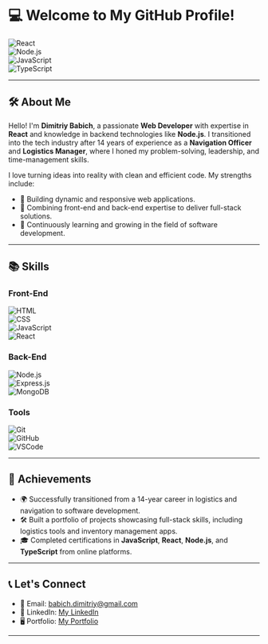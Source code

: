 # 💻 Welcome to My GitHub Profile!

![React](https://img.shields.io/badge/React-61DAFB?style=for-the-badge&logo=react&logoColor=black)  
![Node.js](https://img.shields.io/badge/Node.js-339933?style=for-the-badge&logo=node.js&logoColor=white)  
![JavaScript](https://img.shields.io/badge/JavaScript-F7DF1E?style=for-the-badge&logo=javascript&logoColor=black)  
![TypeScript](https://img.shields.io/badge/TypeScript-007ACC?style=for-the-badge&logo=typescript&logoColor=white)

---

## 🛠️ About Me  

Hello! I'm **Dimitriy Babich**, a passionate **Web Developer** with expertise in **React** and knowledge in backend technologies like **Node.js**. I transitioned into the tech industry after 14 years of experience as a **Navigation Officer** and **Logistics Manager**, where I honed my problem-solving, leadership, and time-management skills.

I love turning ideas into reality with clean and efficient code. My strengths include:
- 🚀 Building dynamic and responsive web applications.
- 🔄 Combining front-end and back-end expertise to deliver full-stack solutions.
- 🌱 Continuously learning and growing in the field of software development.

---

## 📚 Skills  

### Front-End  
![HTML](https://img.shields.io/badge/HTML5-E34F26?style=for-the-badge&logo=html5&logoColor=white)  
![CSS](https://img.shields.io/badge/CSS3-1572B6?style=for-the-badge&logo=css3&logoColor=white)  
![JavaScript](https://img.shields.io/badge/JavaScript-F7DF1E?style=for-the-badge&logo=javascript&logoColor=black)  
![React](https://img.shields.io/badge/React-61DAFB?style=for-the-badge&logo=react&logoColor=black)  

### Back-End  
![Node.js](https://img.shields.io/badge/Node.js-339933?style=for-the-badge&logo=node.js&logoColor=white)  
![Express.js](https://img.shields.io/badge/Express.js-000000?style=for-the-badge&logo=express&logoColor=white)  
![MongoDB](https://img.shields.io/badge/MongoDB-47A248?style=for-the-badge&logo=mongodb&logoColor=white)  

### Tools  
![Git](https://img.shields.io/badge/Git-F05032?style=for-the-badge&logo=git&logoColor=white)  
![GitHub](https://img.shields.io/badge/GitHub-181717?style=for-the-badge&logo=github&logoColor=white)  
![VSCode](https://img.shields.io/badge/VS%20Code-007ACC?style=for-the-badge&logo=visual-studio-code&logoColor=white)  

---

## 🌟 Achievements  

- 🌍 Successfully transitioned from a 14-year career in logistics and navigation to software development.
- 🛠️ Built a portfolio of projects showcasing full-stack skills, including logistics tools and inventory management apps.
- 🎓 Completed certifications in **JavaScript**, **React**, **Node.js**, and **TypeScript** from online platforms.

---

## 📞 Let's Connect  

- 📧 Email: [babich.dimitriy@gmail.com](mailto:babich.dimitriy@gmail.com)  
- 💼 LinkedIn: [My LinkedIn](www.linkedin.com/in/dimitriy-babich-53552296)  
- 🖥️ Portfolio: [My Portfolio](https://github.com/Dimitriy07)

---
